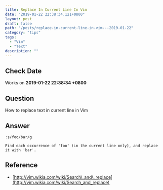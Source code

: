 ```yaml
---
title: Replace In Current Line In Vim
date: "2019-01-22 22:38:34.121+0800"
layout: post
draft: false
path: "/posts/replace-in-current-line-in-vim---2019-01-22"
category: "tips"
tags:
  - "Vim"
  - "Text"
description: ""
---
```


## Check Date

Works on **2019-01-22 22:38:34 +0800**

## Question

How to replace text in current line in Vim

## Answer

`:s/foo/bar/g`

    Find each occurrence of 'foo' (in the current line only), and replace it with 'bar'.
    
## Reference

- [http://vim.wikia.com/wiki/Search\_and\_replace](http://vim.wikia.com/wiki/Search_and_replace)
